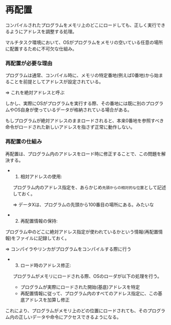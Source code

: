 # 再配置

コンパイルされたプログラムをメモリ上のどこにロードしても、正しく実行できるようにアドレスを調整する処理。

マルチタスク環境において、OSがプログラムをメモリの空いている任意の場所に配置するために不可欠な仕組み。

### 再配置が必要な理由

プログラムは通常、コンパイル時に、メモリの特定番地(例えば0番地)から始まることを前提としてアドレスが設定されている。

=> これを絶対アドレスと呼ぶ

しかし、実際にOSがプログラムを実行する際、その番地には既に別のプログラムやOS自身が使っているデータが格納されている場合がある。

もしプログラムが絶対アドレスのままロードされると、本来0番地を参照すべき命令がロードされた新しいアドレスを指さず正常に動作しない。

### 再配置の仕組み

再配置は、プログラム内のアドレスをロード時に修正することで、この問題を解決する。

- 1. 相対アドレスの使用:

  プログラム内のアドレス指定を、あらかじめ`先頭からの相対的な位置`として記述しておく。

  => データXは、プログラムの先頭から100番目の場所にある。みたいな

- 2. 再配置情報の保持:

 プログラム中のどこに絶対アドレス指定が使われているかという情報(再配置情報)をファイルに記録しておく。

 => コンパイラやリンカがプログラムをコンパイルする際に行う

- 3. ロード時のアドレス修正:

  プログラムがメモリにロードされる際、OSのローダが以下の処理を行う。

  - プログラムが実際にロードされた開始(基底)アドレスを特定
  - 再配置情報に従って、プログラム内のすべてのアドレス指定に、この基底アドレスを加算し修正

これにより、プログラムがメモリ上のどの位置にロードされても、そのプログラム内の正しいデータや命令にアクセスできるようになる。


